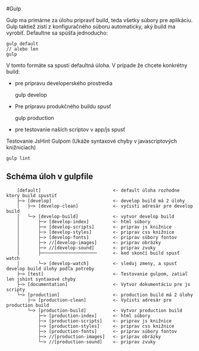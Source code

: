 #Gulp

Gulp ma primárne za úlohu pripraviť build, teda všetky súbory pre aplikáciu. Gulp taktiež zistí z konfiguračného súboru automaticky, aký build ma vyrobiť. Defaultne sa spúšťa jednoducho:


	gulp default
	// alebo len
	gulp
 
V tomto formáte sa spustí defaultná úloha. V prípade že chcete konkrétny build:
- pre prípravu developerského prostredia


	gulp develop


- Pre prípravu produkčného buildu spusť


	gulp production
	

- pre testovanie naších scriptov v app/js spusť

Testovanie JsHint Gulpom (Ukáže syntaxové chyby v javascriptových knižniciach)

	gulp lint
	
## Schéma úloh v gulpfile


		[default]                           <- default úloha rozhodne ktorý build spustiť
    	├─> [develop]                       <- develop build má 2 úlohy
    	│   ├─> [develop-clean]             <- vyčisti adresár pre develop build
    	│   └─> [develop-build]             <- vytvor develop build
    	│       ├─> [develop-index]    	    <- html súbory
    	│       ├─> [develop-scripts]    	<- priprav js knižnice
    	│       ├─> [develop-styles]        <- priprav css knižnice
    	│       ├─> [develop-fonts]         <- priprav súbory fontov
    	│       ├─> //[develop-images]    	<- priprav obrázky
    	│       ├─> //[develop-sound]    	<- priprav zvuky  	    	    	    	
    	│       ├─────────────────────  	<- ked skončí build spusť watch    	    	
    	│       └─> [develop-watch]    	    <- sleduj zmeny, a spusť develop build úlohy podľa potreby	
    	├─> [test]                          <- Testovanie gulpom, zatiaľ len jshint syntaxové chyby
    	├─> [documentation]                 <- Vytvor dokumentáciu pre js scripty
    	└─> [production]                    <- production build má 2 úlohy
    	    ├─> [production-clean]          <- Vyčisti adresár pre production build
    	    └─> [production-build]          <- Vytvor production build
    	        ├─> [production-index]    	<- html súbory
    	        ├─> [production-scripts]    <- priprav js knižnice   	
    	        ├─> [production-styles]     <- priprav css knižnice
    	        ├─> [production-fonts]      <- priprav súbory fontov
    	        ├─> //[production-images]   <- priprav obrázky
    	        └─> //[production-sound]    <- priprav zvuky